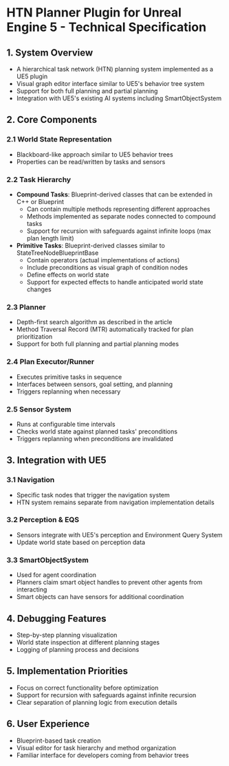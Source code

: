 # HTN Planner Plugin for Unreal Engine 5 - Technical Specification

## 1. System Overview

- A hierarchical task network (HTN) planning system implemented as a UE5 plugin
- Visual graph editor interface similar to UE5's behavior tree system
- Support for both full planning and partial planning
- Integration with UE5's existing AI systems including SmartObjectSystem

## 2. Core Components

### 2.1 World State Representation

- Blackboard-like approach similar to UE5 behavior trees
- Properties can be read/written by tasks and sensors

### 2.2 Task Hierarchy

- **Compound Tasks**: Blueprint-derived classes that can be extended in C++ or Blueprint
    - Can contain multiple methods representing different approaches
    - Methods implemented as separate nodes connected to compound tasks
    - Support for recursion with safeguards against infinite loops (max plan length limit)
- **Primitive Tasks**: Blueprint-derived classes similar to StateTreeNodeBlueprintBase
    - Contain operators (actual implementations of actions)
    - Include preconditions as visual graph of condition nodes
    - Define effects on world state
    - Support for expected effects to handle anticipated world state changes

### 2.3 Planner

- Depth-first search algorithm as described in the article
- Method Traversal Record (MTR) automatically tracked for plan prioritization
- Support for both full planning and partial planning modes

### 2.4 Plan Executor/Runner

- Executes primitive tasks in sequence
- Interfaces between sensors, goal setting, and planning
- Triggers replanning when necessary

### 2.5 Sensor System

- Runs at configurable time intervals
- Checks world state against planned tasks' preconditions
- Triggers replanning when preconditions are invalidated

## 3. Integration with UE5

### 3.1 Navigation

- Specific task nodes that trigger the navigation system
- HTN system remains separate from navigation implementation details

### 3.2 Perception & EQS

- Sensors integrate with UE5's perception and Environment Query System
- Update world state based on perception data

### 3.3 SmartObjectSystem

- Used for agent coordination
- Planners claim smart object handles to prevent other agents from interacting
- Smart objects can have sensors for additional coordination

## 4. Debugging Features

- Step-by-step planning visualization
- World state inspection at different planning stages
- Logging of planning process and decisions

## 5. Implementation Priorities

- Focus on correct functionality before optimization
- Support for recursion with safeguards against infinite recursion
- Clear separation of planning logic from execution details

## 6. User Experience

- Blueprint-based task creation
- Visual editor for task hierarchy and method organization
- Familiar interface for developers coming from behavior trees
